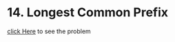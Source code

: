 # 14. Longest Common Prefix
[click Here](https://leetcode.com/problems/longest-common-prefix/) to see the problem
